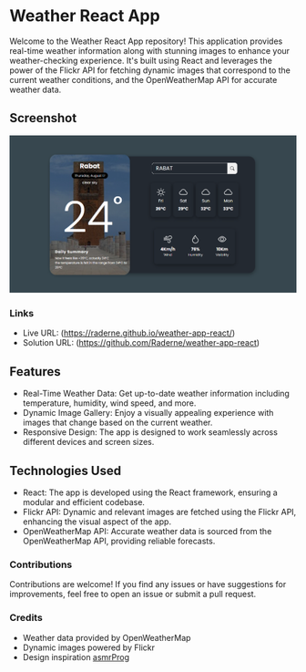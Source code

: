 # Weather React App

Welcome to the Weather React App repository! This application provides real-time weather information along with stunning images to enhance your weather-checking experience. It's built using React and leverages the power of the Flickr API for fetching dynamic images that correspond to the current weather conditions, and the OpenWeatherMap API for accurate weather data.

## Screenshot

![](./Screenshot%202023-08-17%20115349.png)

### Links

- Live URL: (https://raderne.github.io/weather-app-react/)
- Solution URL: (https://github.com/Raderne/weather-app-react)

## Features

- Real-Time Weather Data: Get up-to-date weather information including temperature, humidity, wind speed, and more.
- Dynamic Image Gallery: Enjoy a visually appealing experience with images that change based on the current weather.
- Responsive Design: The app is designed to work seamlessly across different devices and screen sizes.

## Technologies Used

- React: The app is developed using the React framework, ensuring a modular and efficient codebase.
- Flickr API: Dynamic and relevant images are fetched using the Flickr API, enhancing the visual aspect of the app.
- OpenWeatherMap API: Accurate weather data is sourced from the OpenWeatherMap API, providing reliable forecasts.

### Contributions

Contributions are welcome! If you find any issues or have suggestions for improvements, feel free to open an issue or submit a pull request.

### Credits

- Weather data provided by OpenWeatherMap
- Dynamic images powered by Flickr
- Design inspiration [asmrProg](https://github.com/AsmrProg-YT)
